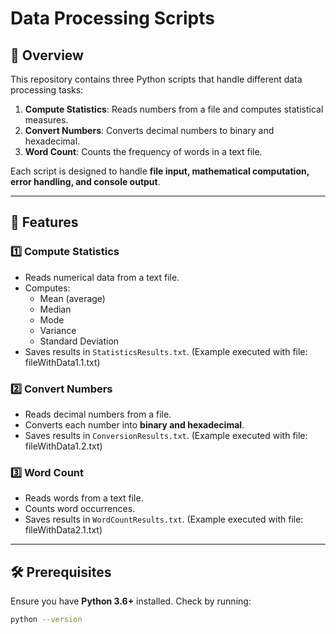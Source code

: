 # Data Processing Scripts

## 📌 Overview
This repository contains three Python scripts that handle different data processing tasks:

1. **Compute Statistics**: Reads numbers from a file and computes statistical measures.
2. **Convert Numbers**: Converts decimal numbers to binary and hexadecimal.
3. **Word Count**: Counts the frequency of words in a text file.

Each script is designed to handle **file input, mathematical computation, error handling, and console output**.

---

## 🚀 Features

### **1️⃣ Compute Statistics**
- Reads numerical data from a text file.
- Computes:
  - Mean (average)
  - Median
  - Mode
  - Variance
  - Standard Deviation
- Saves results in `StatisticsResults.txt`. (Example executed with file: fileWithData1.1.txt)

### **2️⃣ Convert Numbers**
- Reads decimal numbers from a file.
- Converts each number into **binary and hexadecimal**.
- Saves results in `ConversionResults.txt`. (Example executed with file: fileWithData1.2.txt)

### **3️⃣ Word Count**
- Reads words from a text file.
- Counts word occurrences.
- Saves results in `WordCountResults.txt`. (Example executed with file: fileWithData2.1.txt)

---

## 🛠️ Prerequisites
Ensure you have **Python 3.6+** installed. Check by running:
```bash
python --version

